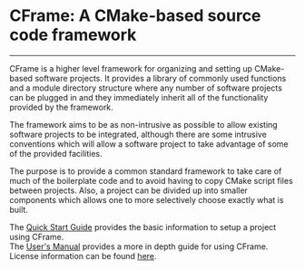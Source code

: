 # CFrame: A CMake-based source code framework
---------------------------------------------

CFrame is a higher level framework for organizing and setting up CMake-based
software projects. It provides a library of commonly used functions and a
module directory structure where any number of software projects can be
plugged in and they immediately inherit all of the functionality provided
by the framework.

The framework aims to be as non-intrusive as possible to allow existing
software projects to be integrated, although there are some intrusive
conventions which will allow a software project to take advantage of some
of the provided facilities.

The purpose is to provide a common standard framework to take care of much
of the boilerplate code and to avoid having to copy CMake script files
between projects. Also, a project can be divided up into smaller components
which allows one to more selectively choose exactly what is built.

The [Quick Start Guide](./docs/QuickStart.md) provides the basic information
to setup a project using CFrame.  
The [User's Manual](./docs/Manual.md) provides a more in depth guide for using
CFrame.  
License information can be found [here](.docs/License.md).
